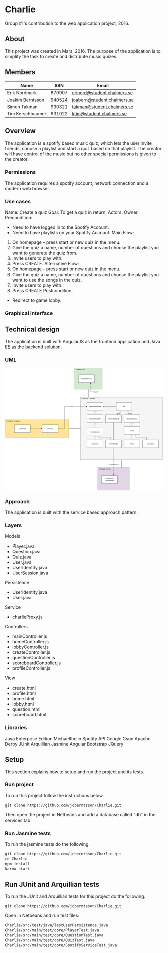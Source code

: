# Charlie
Group #1's contribution to the web application project, 2016.

## About
This project was created in Mars, 2016. The purpose of the application is to simplify the task to create and distribute music quizes. 

## Members
| Name         		| SSN       | Email  						|
| ----------------- |:---------:| ----------------------------- |
| Erik Nordmark     | 870907 	| erinord@student.chalmers.se 	|
| Joakim Berntsson  | 940524    | joabern@student.chalmers.se 	|
| Simon Takman 		| 930321    | takman@student.chalmers.se 	|
| Tim Kerschbaumer  | 931022	| ktim@student.chalmers.se		|

## Overview
The application is a spotify based music quiz, which lets the user invite friends, choose a playlist and start a quiz based on that playlist. The creator will have control of the music but no other special permissions is given to the creator.

### Permissions
The application requires a spotify account, network connection and a modern web browser. 

### Use cases
Name: Create a quiz
Goal: To get a quiz in return.
Actors: Owner
Precondition:
- Need to have logged in to the Spotify Account.
- Need to have playlists on your Spotify Account.
Main Flow:
1. On homepage – press start or new quiz in the menu.
2. Give the quiz a name, number of questions and choose the playlist you want to generate the quiz from.
3. Invite users to play with.
4. Press CREATE.
Alternative Flow:
1. On homepage – press start or new quiz in the menu.
2. Give the quiz a name, number of questions and choose the playlist you want to use the songs in the quiz.
3. Invite users to play with.
4. Press CREATE
Postcondition:
- Redirect to game lobby.

### Graphical interface

## Technical design
The application is built with AngularJS as the frontend application and Java EE as the backend solution. 

### UML
![alt tag](docs/images/UML.png)

### Approach
The application is built with the service based approach pattern.

### Layers
Models
- Player.java
- Question.java
- Quiz.java
- User.java
- UserIdentity.java
- UserSession.java
	
Persistence
- UserIdentity.java
- User.java

Service
- charlieProxy.js
	
Controllers
- mainController.js
- homeController.js
- lobbyController.js
- createController.js
- questionController.js
- scoreboardController.js
- profileController.js
	
View
- create.html
- profile.html
- home.html
- lobby.html
- question.html
- scoreboard.html

### Libraries
Java Enterprise Edition
Michaelthelin Spotify API
Google Gson
Apache Derby
JUnit
Arquillian
Jasmine
Angular
Bootstrap
JQuery

## Setup
This section explains how to setup and run the project and its tests.

### Run project
To run this project follow the instructions below.
```
git clone https://github.com/jcberntsson/Charlie.git
```
Then open the project in Netbeans and add a database called "db" in the services tab. 

### Run Jasmine tests
To run the jasmine tests do the following.
```
git clone https://github.com/jcberntsson/Charlie.git
cd Charlie
npm install
karma start
```

## Run JUnit and Arquillian tests
To run the JUnit and Arquillian tests for this project do the following.
```
git clone https://github.com/jcberntsson/Charlie.git
```
Open in Netbeans and run test files: 
```
Charlie/src/test/java/TestUserPersistence.java
Charlie/src/main/test/core/PlayerTest.java
Charlie/src/main/test/core/QuestionTest.java
Charlie/src/main/test/core/QuizTest.java
Charlie/src/main/test/core/SpotifyServiceTest.java
```
